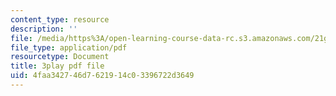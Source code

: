 ```yaml
---
content_type: resource
description: ''
file: /media/https%3A/open-learning-course-data-rc.s3.amazonaws.com/21g-503-japanese-iii-fall-2019/4faa342746d7621914c03396722d3649_caSqb6LMF30.pdf
file_type: application/pdf
resourcetype: Document
title: 3play pdf file
uid: 4faa3427-46d7-6219-14c0-3396722d3649
---
```

